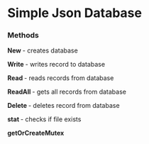 <h1>Simple Json Database</h1>
<h3>Methods</h3>
<p><b>New </b> - creates database</p>
<p><b>Write </b> - writes record to database</p>
<p><b>Read </b> - reads records from database</p>
<p><b>ReadAll </b> - gets all records from database</p>
<p><b>Delete </b> - deletes record from database</p>
<p><b>stat </b> - checks if file exists</p>
<p><b>getOrCreateMutex</b>
